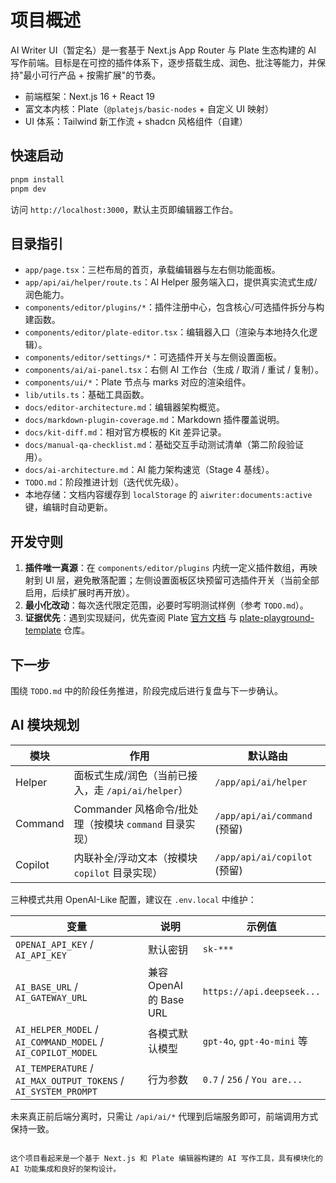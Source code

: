 ﻿# 项目概述

AI Writer UI（暂定名）是一套基于 Next.js App Router 与 Plate 生态构建的 AI 写作前端。目标是在可控的插件体系下，逐步搭载生成、润色、批注等能力，并保持"最小可行产品 + 按需扩展"的节奏。

- 前端框架：Next.js 16 + React 19
- 富文本内核：Plate（`@platejs/basic-nodes` + 自定义 UI 映射）
- UI 体系：Tailwind 新工作流 + shadcn 风格组件（自建）

## 快速启动

```bash
pnpm install
pnpm dev
```


访问 `http://localhost:3000`，默认主页即编辑器工作台。

## 目录指引

- `app/page.tsx`：三栏布局的首页，承载编辑器与左右侧功能面板。
- `app/api/ai/helper/route.ts`：AI Helper 服务端入口，提供真实流式生成/润色能力。
- `components/editor/plugins/*`：插件注册中心，包含核心/可选插件拆分与构建函数。
- `components/editor/plate-editor.tsx`：编辑器入口（渲染与本地持久化逻辑）。
- `components/editor/settings/*`：可选插件开关与左侧设置面板。
- `components/ai/ai-panel.tsx`：右侧 AI 工作台（生成 / 取消 / 重试 / 复制）。
- `components/ui/*`：Plate 节点与 marks 对应的渲染组件。
- `lib/utils.ts`：基础工具函数。
- `docs/editor-architecture.md`：编辑器架构概览。
- `docs/markdown-plugin-coverage.md`：Markdown 插件覆盖说明。
- `docs/kit-diff.md`：相对官方模板的 Kit 差异记录。
- `docs/manual-qa-checklist.md`：基础交互手动测试清单（第二阶段验证用）。
- `docs/ai-architecture.md`：AI 能力架构速览（Stage 4 基线）。
- `TODO.md`：阶段推进计划（迭代优先级）。
- 本地存储：文档内容缓存到 `localStorage` 的 `aiwriter:documents:active` 键，编辑时自动更新。

## 开发守则

1. **插件唯一真源**：在 `components/editor/plugins` 内统一定义插件数组，再映射到 UI 层，避免散落配置；左侧设置面板区块预留可选插件开关（当前全部启用，后续扩展时再开放）。
2. **最小化改动**：每次迭代限定范围，必要时写明测试样例（参考 `TODO.md`）。
3. **证据优先**：遇到实现疑问，优先查阅 Plate [官方文档](https://platejs.org/docs) 与 [plate-playground-template](https://github.com/udecode/plate-playground-template) 仓库。

## 下一步

围绕 `TODO.md` 中的阶段任务推进，阶段完成后进行复盘与下一步确认。

## AI 模块规划

| 模块    | 作用                                                     | 默认路由                       |
| ------- | -------------------------------------------------------- | ------------------------------ |
| Helper  | 面板式生成/润色（当前已接入，走 `/api/ai/helper`）     | `/app/api/ai/helper`         |
| Command | Commander 风格命令/批处理（按模块 `command` 目录实现） | `/app/api/ai/command` (预留) |
| Copilot | 内联补全/浮动文本（按模块 `copilot` 目录实现）         | `/app/api/ai/copilot` (预留) |

三种模式共用 OpenAI-Like 配置，建议在 `.env.local` 中维护：

| 变量                                                                 | 说明                    | 示例值                             |
| -------------------------------------------------------------------- | ----------------------- | ---------------------------------- |
| `OPENAI_API_KEY` / `AI_API_KEY`                                  | 默认密钥                | `sk-***`                         |
| `AI_BASE_URL` / `AI_GATEWAY_URL`                                 | 兼容 OpenAI 的 Base URL | `https://api.deepseek...`        |
| `AI_HELPER_MODEL` / `AI_COMMAND_MODEL` / `AI_COPILOT_MODEL`    | 各模式默认模型          | `gpt-4o`, `gpt-4o-mini` 等     |
| `AI_TEMPERATURE` / `AI_MAX_OUTPUT_TOKENS` / `AI_SYSTEM_PROMPT` | 行为参数                | `0.7` / `256` / `You are...` |

未来真正前后端分离时，只需让 `/api/ai/*` 代理到后端服务即可，前端调用方式保持一致。

```

这个项目看起来是一个基于 Next.js 和 Plate 编辑器构建的 AI 写作工具，具有模块化的 AI 功能集成和良好的架构设计。
```
